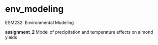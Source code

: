 # env_modeling
ESM232: Environmental Modeling

**assignment_2** Model of precipitation and temperature effects on almond yields 

